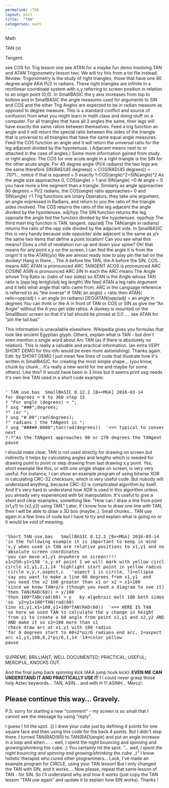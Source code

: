 ```yaml
---
permalink: /766
layout: post
title:  "TAN"
categories: math
---
```

Math

TAN (x)

Tangent.

see COS for Trig lesson one
see ATAN for a maybe fun demo involving TAN and ATAN
Trigonometry lesson two.
We will try this from a txt file instead.
Review:
Trigonometry is the study of right triangles, 
those that have one 90 degree angle AKA Pi/2 in radians. 
These right triangles are infinite in a rectilinear coordinate system
with x,y referring to screen position in relation to an origin point (0,0).
In SmallBASIC the y axis increases from top to bottom
and in SmallBASIC the angle measures used for arguments to SIN
and COS and the other Trig Angles are expected to be in radian
measure as opposed to degree measure. 
This is a standard conflict and source of confusion from what you might
learn in math class and doing stuff on a computer. 
For all triangles that have all 3 angles the same,
their legs will have exactly the same ratios between themselves. 
Feed a trig function an angle and it will return the special ratio
between the sides of the triangle that is universal to all triangles
that have the same equal angle measures.
Feed the COS function an angle and it will return
the universal ratio for the leg adjacent divided by the hypotenuse.
( Adjacent means next to or attached in the case of angles.)
Some more information gained from study or right angles:
The COS for one acute angle in a right triangle is 
the SIN for the other acute angle.
For 45 degree angle (Pi/4 radians) the two legs are the same therefore 
SIN(RAD(45 degrees)) = COS(RAD(45 degrees)) = .7071... 
notice if that is squared =.5 exactly 1-COS(angle)^2=SIN(angle)^2
As the angle size approaches 0, COS(angle) > 1 and SIN(angle) >0
At angle = 0 you have more a line segment than a triangle.
Similarly as angle approaches 90 degrees = Pi/2 radians,
the COS(angle) ratio approaches> 0 and SIN(angle) >1 
Trig functions are Unary Operators, they take one argument, 
an angle expressed in Radians,
and return to you the ratio of the triangle sides involved.
The COS returns the ratio of the leg adjacent the angle 
divided by the hypotenuse. adj/hyp
The SIN function returns the leg opposite the angle fed the function 
divided by the hypotenuse. opp/hyp
The third main trig function is TAN, tangent. opp/adj
The TAN(angle in radians) returns 
the ratio of the opp side divided by the adjacent side.
In SmallBASIC this is very handy because side opposite/ side adjacent 
is the same as y/x the same two items that define a point location! 
Can you see what this means? 
Does a chill of revelation run up and down your spine?
Oh! that means for any point x,y on the screen,
I can find the angle it is from the origin!
It is the ATAN(y/x)
We are almost ready now to play pin the tail on the donkey! Hang in there...
The A before the TAN, the A before the SIN, COS... means ARC
ATAN is pronounced ARC TANGENT
ACOS is pronounced ARC COSINE
ASIN is pronounced ARC SIN
In each the ARC means The Angle whose Trig Ratio is: (ratio of two sides)
so ATAN is the Angle whose TAN ratio is (opp leg lentgh/adj leg length)
We feed ATAN a leg ratio argument and it tells what angle that ratio came from.
ARC in the Language reference is referred to as "the inverse"
If TAN( an angle) = ratio then
ATAN( ratio=opp/adj ) = an angle (in radians)
DEG(ATAN(opp/adj) = an angle in degrees
You can think or the A in front of TAN or COS or SIN as give me "An Angle"
without the A you get side ratios.
A donkey is mounted on the SmallBasic screen 
so that it's tail should be pinned at 0,0 ....
see ATAN for "pin the tail.bas"
	

This information is unavailable elsewhere.
Wikipedia gives you formulas that look like ancient Egyptian glyph.
Others, explain what is TAN - but don't even mention a single word about Arc TAN (as if there is absolutely no relation).
This is really a valuable and practical information. (an extra VERY SHORT DEMO for this info would be even more astonishing).
Thanks again.
Edit: by SHORT DEMO I just mean few lines of code that illustrate how it's written in SmallBASiC, for creating the most simple shape... (you know, chunk by chunk... it's really a new world for me and maybe for some others).
Like this? It would have been in 3 lines but it seems print usg needs it's own line
TAN used in a short code example:
<pre>

' TAN use.bas  SmallBASIC 0.12.2 [B+=MGA] 2016-03-14
for degrees = 0 to 360 step 15
? "For angle (degrees) = ";
? usg "###";degrees;
?" (or ";
? usg "#.00";rad(degrees);
?" radians ) the TANgent is ";
? usg "#####.0000";tan(rad(degrees))  '<== typical to convert degrees to radians (with RAD) before TAN call
next
?:?"As the TANgent approaches 90 or 270 degrees the TANgent becomes 1/0 which is undefined."
pause
</pre>

I should make clear, TAN is not used directly for drawing on screen but indirectly it helps by calculating angles and lengths which is needed for drawing point to point or step drawing from last drawing x,y point.
Yes, short example like this, or with one single shape on screen, is very very useful.
For instance, I can show an example program of using bitwise XOR in calculating CRC-32 checksum, which is very useful code. But nobody will understand anything, because CRC-32 is complicated algorithm by itself. And it's very hard to understand how XOR is used in this algorithm unless you already very experienced with bit manipulation.
It's useful to give a short and clear examples, something like: 
"How can I draw a line from point (x1,y1) to (x2,y2) using TAN."
Later, if I know how to draw one line with TAN, then I will be able to draw a 3D box (maybe..).
Small chunks...
TAN use again in a few lines of code but I have to try and explain what is going on or it would be void of meaning.
<pre>

'Short TAN use.bas   SmallBASIC 0.12.2 [B+=MGA] 2016-03-14
'in the following example it is important to keep in mind
'x,y when used in TAN are relative positions to x1,y1 and not
'absolute screen coordinates
'you can move x1,y1 anywhere on screen!!!!
x1=250:y1=150 'x,y of point 1 we will mark with yellow circle
circle x1,y1,2,1,14 'highlight start point in yellow radius 2
'circle x,y,r,aspect,c   'aspect 1 is circle, !1=ellipse
'say you want to make a line 60 degrees from x1,y1  and
'you need the x2 100 greater than x1 or x2 = x1+100
'since we know TAN=y/x (though you need a diagram to see it)
'then TAN(RAD(60)) = y/100
'then 100*TAN(rad(60) = y   by algebraic mult 100 both sides
'so  y2=y1+100*TAN(rad(60)
line x1,y1,x1+100,y1+100*TAN(RAD(60))  '<== HERE IS TAN
'so here we used TAN to calculate the y change in height
'from y1 to create a 60 angle from point x1,y1 and x2,y2 AND
'AND make it so x2=100 more than x1
'check draw arc at x1,y1 with 100 radius 
'for 0 degrees start to 60=2*pi/6 radians end arc, 1=aspect
arc x1,y1,100,0,2*pi/6,1,14 '14=color yellow
pause

</pre>

SUPREME; BRILLIANT; WELL DOCUMENTED; PRACTICAL; USEFUL; MERCIFUL, KNOCKS OUT. 
 
And the final jump back spinning kick (AKA jump hook kick): 
<strong>EVEN ME CAN UNDERSTAND IT AND PRACTICALLY USE IT !</strong> 
I could never grasp those holy Aztec keywords... TAN, ASIN... and with H !!! ASINH... Mercy!.
  
Please continue this way...
Gravely.
--
P.S. sorry for starting a new "comment" - my screen is so small that I cannot see the message by using "reply".

I guess I hit the spot. :))
I drew your cube just by defining 4 points for one square face and then using this code for the back 4 points.
But I didn't stop there. I turned TAN(RAD(60) to TAN(RAD(angle) and put an angle increase in a loop and when...
... well, I spent the night bouncing and spinning and growing/shrinking the cube. ;)
You certainly hit the spot.
<cite>"... well, I spent the night bouncing and spinning and growing/shrinking the cube. ;)"</cite>
I know holistic therapist who cured other programmers...
Look, I've made an example program for CIRCLE, using your TAN lesson! 
But I only changed the TAN with SIN, and it works....
Now please, repeat that same lesson of TAN - for SIN. So I'll understand why and how it works (just copy the TAN lesson "TAN use again" and update it to explain how SIN works).
Thanks !
